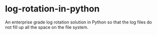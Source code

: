 # log-rotation-in-python
An enterprise grade log rotation solution in Python so that the log files do not fill up all the space on the file system.
